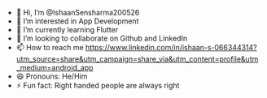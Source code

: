 - 👋 Hi, I’m @IshaanSensharma200526
- 👀 I’m interested in App Development
- 🌱 I’m currently learning Flutter
- 💞️ I’m looking to collaborate on Github and LinkedIn
- 📫 How to reach me https://www.linkedin.com/in/ishaan-s-066344314?utm_source=share&utm_campaign=share_via&utm_content=profile&utm_medium=android_app
- 😄 Pronouns: He/Him
- ⚡ Fun fact: Right handed people are always right

<!---
IshaanSensharma200526/IshaanSensharma200526 is a ✨ special ✨ repository because its `README.md` (this file) appears on your GitHub profile.
You can click the Preview link to take a look at your changes.
--->
